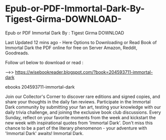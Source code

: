# Epub-or-PDF-Immortal-Dark-By-Tigest-Girma-DOWNLOAD-
Epub or PDF Immortal Dark By : Tigest Girma DOWNLOAD 

Last Updated 12 mins ago - Here Options to Downloading or Read Book of Immortal Dark the PDF online for free on Server Amazon, Reddit, Goodreads.
 
Follow url below to download or read :
 
-->> https://wisebookreader.blogspot.com/?book=204593711-immortal-dark
 
ebooks 204593711-immortal-dark
 
Join our Collector's Corner to discover rare editions and signed copies, and share your thoughts in the daily fan reviews.
Participate in the Immortal Dark community by submitting your fan art, testing your knowledge with our daily trivia challenge, and joining the exclusive book club discussions.
Every Sunday, reflect on your favorite moments from the week and kickstart the new week with inspirational quotes from 'Immortal Dark'. Don't miss this chance to be a part of the literary phenomenon - your adventure with 'Immortal Dark' awaits! Immortal Dark.

